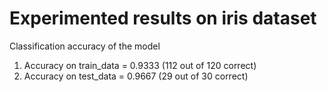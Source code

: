 # Experimented results on iris dataset

Classification accuracy of the model
1) Accuracy on train_data = 0.9333 (112 out of 120 correct)
2) Accuracy on test_data = 0.9667 (29 out of 30 correct)
